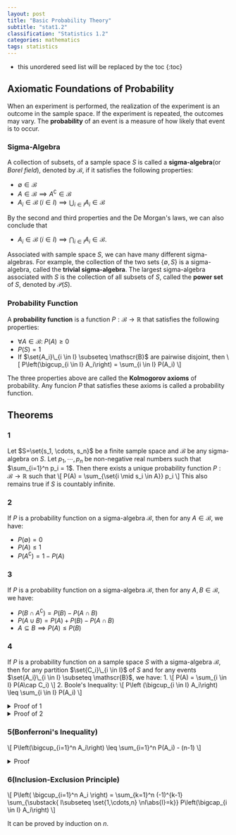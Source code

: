```yaml
---
layout: post
title: "Basic Probability Theory"
subtitle: "stat1.2"
classification: "Statistics 1.2"
categories: mathematics
tags: statistics
---
```


<!--more-->
* this unordered seed list will be replaced by the toc
{:toc}

## Axiomatic Foundations of Probability

When an experiment is performed, the realization of the experiment is an outcome in the sample space.
If the experiment is repeated, the outcomes may vary.
The **probability** of an event is a measure of how likely that event is to occur.

### Sigma-Algebra

A collection of subsets, of a sample space $S$ is called a **sigma-algebra**(or _Borel field_), denoted by $\mathscr{B}$, if it satisfies the following properties:
 - $\emptyset \in \mathscr{B}$
 - $A \in \mathscr{B} \implies A^\complement \in \mathscr{B}$
 - $A_i \in \mathscr{B} \; (i \in I) \implies \bigcup_{i \in I} A_i \in \mathscr{B}$

By the second and third properties and the De Morgan's laws, we can also conclude that
- $A_i \in \mathscr{B} \; (i \in I) \implies \bigcap_{i \in I} A_i \in \mathscr{B}$.

Associated with sample space $S$, we can have many different sigma-algebras.
For example, the collection of the two sets $\{\emptyset, S\}$ is a sigma-algebra, called the **trivial sigma-algebra**.
The largest sigma-algebra associated with $S$ is the collection of all subsets of $S$, called the **power set** of $S$, denoted by $\mathcal{P}(S)$.

### Probability Function

A **probability function** is a function $P: \mathscr{B} \to \mathbb{R}$ that satisfies the following properties:
- $\forall A\in \mathscr{B}: \;P(A) \ge 0$
- $P(S) = 1$
- If $\set{A_i}\_{i \in I} \subseteq \mathscr{B}$ are pairwise disjoint, then
  \\[
  P\left(\bigcup_{i \in I} A_i\right) = \sum_{i \in I} P(A_i)
  \\]

The three properties above are called the **Kolmogorov axioms** of probability.
Any funcion $P$ that satisfies these axioms is called a probability function.

## Theorems

### 1

Let $S=\set{s_1, \cdots, s_n}$ be a finite sample space and $\mathscr{B}$ be any sigma-algebra on $S$.
Let $p_1, \cdots, p_n$ be non-negative real numbers such that $\sum_{i=1}^n p_i = 1$.
Then there exists a unique probability function $P: \mathscr{B} \to \mathbb{R}$ such that
\\[
P(A) = \sum_{\set{i \mid s_i \in A}} p_i
\\]
This also remains true if $S$ is countably infinite.

### 2

If $P$ is a probability function on a sigma-algebra $\mathscr{B}$, then for any $A \in \mathscr{B}$, we have:
 - $P(\emptyset) = 0$
 - $P(A) \le 1$
 - $P(A^\complement) = 1 - P(A)$

### 3

If $P$ is a probability function on a sigma-algebra $\mathscr{B}$, then for any $A, B \in \mathscr{B}$, we have:
 - $P(B\cap A^\complement) = P(B) - P(A\cap B)$
 - $P(A\cup B) = P(A) + P(B) - P(A\cap B)$
 - $A \subseteq B \implies P(A) \le P(B)$

### 4

If $P$ is a probability function on a sample space $S$ with a sigma-algebra $\mathscr{B}$, then for any partition
$\set{C_i}\_{i \in I}$ of $S$ and for any events $\set{A_i}\_{i \in I} \subseteq \mathscr{B}$, we have:
1.
\\[
P(A) = \sum_{i \in I} P(A\cap C_i)
\\]
2. Boole's Inequality:
\\[
P\left (\bigcup_{i \in I} A_i\right) \leq \sum_{i \in I} P(A_i)
\\]

<details markdown="1"> <summary> Proof of 1 </summary>
Since $\set{C_i}\_{i \in I}$ is a partition of $S$,
\\[
A = A \cup S = A \cup \left(\bigcup_{i \in I} C_i\right) = \bigcup_{i \in I} (A\cap C_i)
\\]
Thus, by the third property of the probability function,
\\[
P(A) = P\left(\bigcup_{i \in I} (A\cap C_i)\right) = \sum_{i \in I} P(A\cap C_i)
\\]
</details>
<details markdown="1"> <summary> Proof of 2 </summary>
Let $I = \set{1, 2, \cdots, n}$ and here $I$ is countable.
Let's construct a disjoint collection as follows:
\\[
A_1^\ast = A_1, \quad A_i^\ast = A_i \setminus \bigcup_{j=1}^{i-1} A_j
\\]
Then, we have
\\[
P\left(\bigcup_{i=1}^n A_i\right) = P\left(\bigcup_{i=1}^n A_i^\ast\right) = \sum_{i=1}^n P(A_i^\ast)
\\]
Since $A_i^\ast \subseteq A_i$, we have $P(A_i^\ast) \leq P(A_i)$.
Thus,
\\[
P\left(\bigcup_{i=1}^n A_i\right) \leq \sum_{i=1}^n P(A_i)
\\]
</details>

### 5(Bonferroni's Inequality)

\\[
P\left(\bigcup_{i=1}^n A_i\right) \leq \sum_{i=1}^n P(A_i) - (n-1)
\\]

<details markdown="1"> <summary> Proof </summary>
We can use the Boole's Inequality to prove this.
\\[
P\left( \bigcup_{i=1}^n A_i^\complement \right) \leq \sum_{i=1}^n P(A_i^\complement)
\\]
Using the theorem 2, we have
\\[
1 - P\left( \bigcup_{i=1}^n A_i \right) \leq n - \sum_{i=1}^n P(A_i)
\\]
</details>

### 6(Inclusion-Exclusion Principle)

\\[
P\left( \bigcup_{i=1}^n A_i \right) = \sum_{k=1}^n (-1)^{k-1} \sum_{\substack{ I\subseteq \set{1,\cdots,n} \nl\abs{I}=k}} P\left(\bigcap_{i \in I} A_i\right)
\\]

It can be proved by induction on $n$.